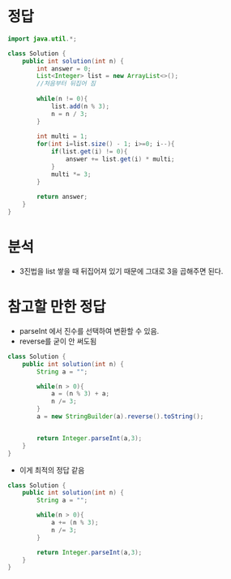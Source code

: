 #   정답
```java
import java.util.*;

class Solution {
    public int solution(int n) {
        int answer = 0;
        List<Integer> list = new ArrayList<>();
        //처음부터 뒤집어 짐
        
        while(n != 0){
            list.add(n % 3);
            n = n / 3;
        }
        
        int multi = 1;
        for(int i=list.size() - 1; i>=0; i--){
            if(list.get(i) != 0){
                answer += list.get(i) * multi;
            }
            multi *= 3;
        }
        
        return answer;
    }
}
```

#   분석
-   3진법을 list 쌓을 때 뒤집어져 있기 때문에 그대로 3을 곱해주면 된다.

#   참고할 만한 정답
-   parseInt 에서 진수를 선택하여 변환할 수 있음.
-   reverse를 굳이 안 써도됨
```java
class Solution {
    public int solution(int n) {
        String a = "";

        while(n > 0){
            a = (n % 3) + a;
            n /= 3;
        }
        a = new StringBuilder(a).reverse().toString();


        return Integer.parseInt(a,3);
    }
}
```

-   이게 최적의 정답 같음
```java
class Solution {
    public int solution(int n) {
        String a = "";

        while(n > 0){
            a += (n % 3);
            n /= 3;
        }

        return Integer.parseInt(a,3);
    }
}
```